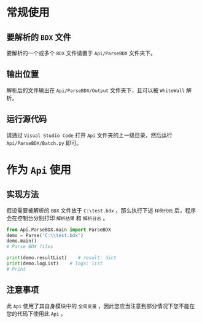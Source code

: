 # 常规使用

## 要解析的 `BDX` 文件
要解析的一个或多个 `BDX` 文件请置于 `Api/ParseBDX` 文件夹下。

## 输出位置
解析后的文件输出在 `Api/ParseBDX/Output` 文件夹下，且可以被 `WhiteWall` 解析。

## 运行源代码
请通过 `Visual Studio Code` 打开 `Api` 文件夹的上一级目录，然后运行 `Api/ParseBDX/Batch.py` 即可。





# 作为 `Api` 使用

## 实现方法
假设需要被解析的 `BDX` 文件放于 `C:\test.bdx` ，那么执行下述 `样例代码` 后，程序会在控制台分别打印 `解析结果` 和 `解析日志` 。
```python
from Api.ParseBDX.main import ParseBDX
demo = Parse('C:\\test.bdx')
demo.main()
# Parse BDX files

print(demo.resultList)    # result: dict
print(demo.logList)    # logs: list
# Print
```

## 注意事项
此 `Api` 使用了其自身模块中的 `全局变量` ，因此您应当注意到部分情况下您不能在您的代码下使用此 `Api` 。